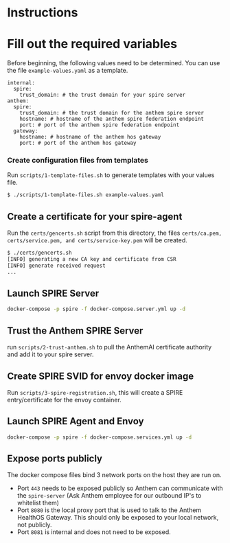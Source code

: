 # Instructions

# Fill out the required variables

Before beginning, the following values need to be determined. You can use the file `example-values.yaml` as a template.

```
internal:
  spire:
    trust_domain: # the trust domain for your spire server
anthem:
  spire:
    trust_domain: # the trust domain for the anthem spire server
    hostname: # hostname of the anthem spire federation endpoint
    port: # port of the anthem spire federation endpoint
  gateway:
    hostname: # hostname of the anthem hos gateway
    port: # port of the anthem hos gateway
```

### Create configuration files from templates

Run `scripts/1-template-files.sh` to generate templates with your values file.

```bash
$ ./scripts/1-template-files.sh example-values.yaml
```

## Create a certificate for your spire-agent

Run the `certs/gencerts.sh` script from this directory, the files `certs/ca.pem, certs/service.pem, and certs/service-key.pem` will be created.

```bash
$ ./certs/gencerts.sh
[INFO] generating a new CA key and certificate from CSR
[INFO] generate received request
...
```

## Launch SPIRE Server

```bash
docker-compose -p spire -f docker-compose.server.yml up -d
```

## Trust the Anthem SPIRE Server

run `scripts/2-trust-anthem.sh` to pull the AnthemAI certificate authority and add it to your spire server.

## Create SPIRE SVID for envoy docker image

Run `scripts/3-spire-registration.sh`, this will create a SPIRE entry/certificate for the envoy container.

## Launch SPIRE Agent and Envoy

```bash
docker-compose -p spire -f docker-compose.services.yml up -d
```

## Expose ports publicly

The docker compose files bind 3 network ports on the host they are run on.

- Port `443` needs to be exposed publicly so Anthem can communicate with the `spire-server` (Ask Anthem employee for our outbound IP's to whitelist them)
- Port `8080` is the local proxy port that is used to talk to the Anthem HealthOS Gateway. This should only be exposed to your local network, not publicly.
- Port `8081` is internal and does not need to be exposed.
